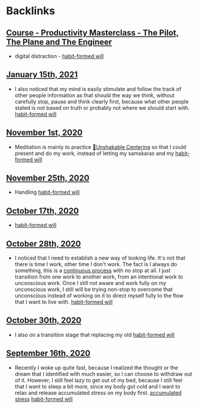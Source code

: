 
# Backlinks
## [Course - Productivity Masterclass - The Pilot, The Plane and The Engineer](<Course - Productivity Masterclass - The Pilot, The Plane and The Engineer.md>)
- digital distraction  - [habit-formed will](<habit-formed will.md>)

## [January 15th, 2021](<January 15th, 2021.md>)
- I also noticed that my mind is easily stimulate and follow the track of other people information as that should the way we think, without carefully stop, pause and think clearly first, because what other people stated is not based on truth or probably not where we should start with. [habit-formed will](<habit-formed will.md>)

## [November 1st, 2020](<November 1st, 2020.md>)
- Meditation is mainly to practice [🌱Unshakable Centering](<🌱Unshakable Centering.md>) so that I could present and do my work, instead of letting my samskaras and my [habit-formed will](<habit-formed will.md>)

## [November 25th, 2020](<November 25th, 2020.md>)
- Handling [habit-formed will](<habit-formed will.md>)

## [October 17th, 2020](<October 17th, 2020.md>)
- [habit-formed will](<habit-formed will.md>)

## [October 28th, 2020](<October 28th, 2020.md>)
- I noticed that I need to establish a new way of looking life. It's not that there is time I work, other time I don't work. The fact is I always do something, this is a [continuous process](<continuous process.md>) with no stop at all. I just transition from one work to another work, from an intentional work to unconscious work. Once I still not aware and work fully on my unconscious work, I still will be trying non-stop to overcome that unconscious instead of working on it to direct myself fully to the flow that I want to live with. [habit-formed will](<habit-formed will.md>)

## [October 30th, 2020](<October 30th, 2020.md>)
- I also on a transition stage that replacing my old [habit-formed will](<habit-formed will.md>)

## [September 16th, 2020](<September 16th, 2020.md>)
- Recently I woke up quite fast, because I realized the thought or the dream that I identified with much easier, so I can choose to withdraw out of it. However, I still feel lazy to get out of my bed, because I still feel that I want to sleep a bit more, since my body got cold and I want to relax and release accumulated stress on my body first. [accumulated stress](<accumulated stress.md>) [habit-formed will](<habit-formed will.md>)

